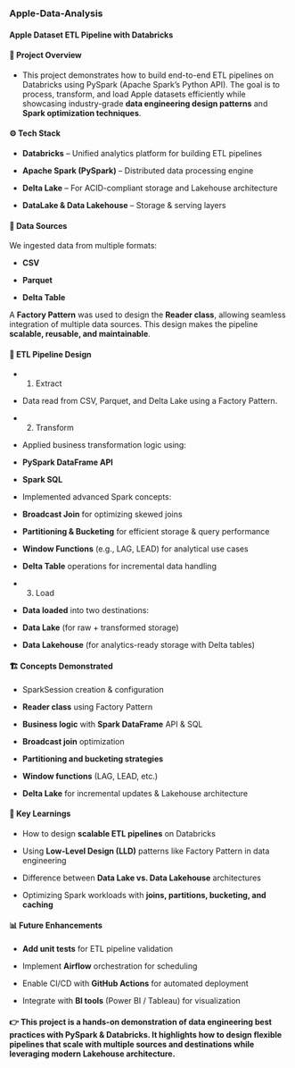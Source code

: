 ###  Apple-Data-Analysis

#### Apple Dataset ETL Pipeline with Databricks

#### 📌 Project Overview

- This project demonstrates how to build end-to-end ETL pipelines on Databricks using PySpark (Apache Spark’s Python API).
The goal is to process, transform, and load Apple datasets efficiently while showcasing industry-grade **data engineering design patterns** and **Spark optimization techniques**.

#### ⚙️ Tech Stack

- **Databricks** – Unified analytics platform for building ETL pipelines

- **Apache Spark (PySpark)** – Distributed data processing engine

- **Delta Lake** – For ACID-compliant storage and Lakehouse architecture

- **DataLake & Data Lakehouse** – Storage & serving layers


#### 📂 Data Sources

We ingested data from multiple formats:

- **CSV**

- **Parquet**

- **Delta Table**

A **Factory Pattern** was used to design the **Reader class**, allowing seamless integration of multiple data sources. This design makes the pipeline **scalable, reusable, and maintainable**.


#### 🔄 ETL Pipeline Design

- 1. Extract

- Data read from CSV, Parquet, and Delta Lake using a Factory Pattern.

- 2. Transform

- Applied business transformation logic using:

- **PySpark DataFrame API**

- **Spark SQL**

- Implemented advanced Spark concepts:

- **Broadcast Join** for optimizing skewed joins

- **Partitioning & Bucketing** for efficient storage & query performance

- **Window Functions** (e.g., LAG, LEAD) for analytical use cases

- **Delta Table** operations for incremental data handling

- 3. Load

- **Data loaded** into two destinations:

- **Data Lake** (for raw + transformed storage)

- **Data Lakehouse** (for analytics-ready storage with Delta tables)

#### 🏗️ Concepts Demonstrated

- SparkSession creation & configuration

- **Reader class** using Factory Pattern

- **Business logic** with **Spark DataFrame** API & SQL

- **Broadcast join** optimization

- **Partitioning and bucketing strategies**

- **Window functions** (LAG, LEAD, etc.)

- **Delta Lake** for incremental updates & Lakehouse architecture


#### 🚀 Key Learnings

- How to design **scalable ETL pipelines** on Databricks

- Using **Low-Level Design (LLD)** patterns like Factory Pattern in data engineering

- Difference between **Data Lake vs. Data Lakehouse** architectures

- Optimizing Spark workloads with **joins, partitions, bucketing, and caching**


#### 📊 Future Enhancements

- **Add unit tests** for ETL pipeline validation

- Implement **Airflow** orchestration for scheduling

- Enable CI/CD with **GitHub Actions** for automated deployment

- Integrate with **BI tools** (Power BI / Tableau) for visualization


#### 👉 This project is a hands-on demonstration of data engineering best practices with PySpark & Databricks. It highlights how to design flexible pipelines that scale with multiple sources and destinations while leveraging modern Lakehouse architecture.






